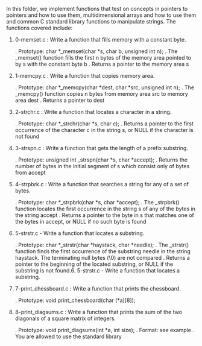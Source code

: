 In this folder, we implement functions that test on concepts in pointers to pointers and how to use them, multidimensional arrays and how to use them and common C standard library functions to manipulate strings.
The functions covered include:

1. 0-memset.c : Write a function that fills memory with a constant byte.

	. Prototype: char *_memset(char *s, char b, unsigned int n);
	. The _memset() function fills the first n bytes of the memory area pointed to by s with the constant byte b
	. Returns a pointer to the memory area s

2. 1-memcpy.c : Write a function that copies memory area.

	. Prototype: char *_memcpy(char *dest, char *src, unsigned int n);
	. The _memcpy() function copies n bytes from memory area src to memory area dest
	. Returns a pointer to dest

3. 2-strchr.c : Write a function that locates a character in a string.

	. Prototype: char *_strchr(char *s, char c);
	. Returns a pointer to the first occurrence of the character c in the string s, or NULL if the character is not found

4. 3-strspn.c : Write a function that gets the length of a prefix substring.

	. Prototype: unsigned int _strspn(char *s, char *accept);
	. Returns the number of bytes in the initial segment of s which consist only of bytes from accept

5. 4-strpbrk.c : Write a function that searches a string for any of a set of bytes.

	. Prototype: char *_strpbrk(char *s, char *accept);
	. The _strpbrk() function locates the first occurrence in the string s of any of the bytes in the string accept
	. Returns a pointer to the byte in s that matches one of the bytes in accept, or NULL if no such byte is found

6. 5-strstr.c - Write a function that locates a substring.

	. Prototype: char *_strstr(char *haystack, char *needle);
	. The _strstr() function finds the first occurrence of the substring needle in the string haystack. The terminating null bytes (\0) are not compared
	. Returns a pointer to the beginning of the located substring, or NULL if the substring is not found.6. 5-strstr.c - Write a function that locates a substring.

7. 7-print_chessboard.c : Write a function that prints the chessboard.

	. Prototype: void print_chessboard(char (*a)[8]);

8. 8-print_diagsums.c : Write a function that prints the sum of the two diagonals of a square matrix of integers.

	. Prototype: void print_diagsums(int *a, int size);
	. Format: see example
	. You are allowed to use the standard library

